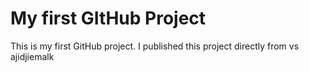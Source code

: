 # My first GItHub Project
This is my first GitHub project. I published this project directly from vs
ajidjiemalk